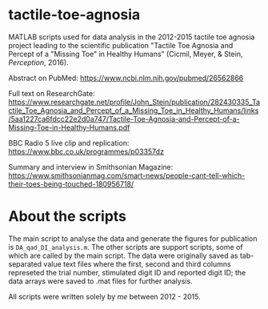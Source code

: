 # tactile-toe-agnosia
MATLAB scripts used for data analysis in the 2012-2015 tactile toe agnosia project leading to the scientific publication "Tactile Toe Agnosia and Percept of a "Missing Toe" in Healthy Humans" (Cicmil, Meyer, &amp; Stein, *Perception*, 2016).  

Abstract on PubMed: https://www.ncbi.nlm.nih.gov/pubmed/26562866

Full text on ResearchGate: https://www.researchgate.net/profile/John_Stein/publication/282430335_Tactile_Toe_Agnosia_and_Percept_of_a_Missing_Toe_in_Healthy_Humans/links/5aa1227ca6fdcc22e2d0a747/Tactile-Toe-Agnosia-and-Percept-of-a-Missing-Toe-in-Healthy-Humans.pdf

BBC Radio 5 live clip and replication: https://www.bbc.co.uk/programmes/p03357dz

Summary and interview in Smithsonian Magazine: https://www.smithsonianmag.com/smart-news/people-cant-tell-which-their-toes-being-touched-180956718/


# About the scripts

The main script to analyse the data and generate the figures for publication is `DA_qad_DI_analysis.m`. The other scripts are support scripts, some of which are called by the main script. The data were originally saved as tab-separated value text files where the first, second and third columns represeted the trial number, stimulated digit ID and reported digit ID; the data arrays were saved to .mat files for further analysis. 

All scripts were written solely by *me* between 2012 - 2015. 
